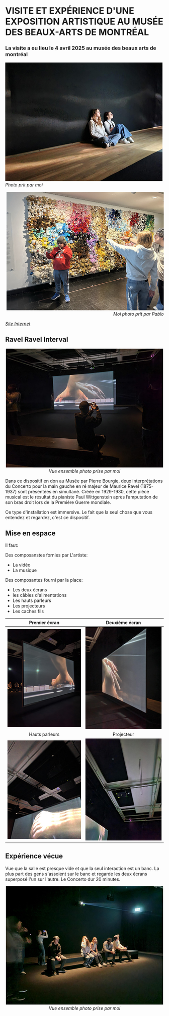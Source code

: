 # VISITE ET EXPÉRIENCE D'UNE EXPOSITION ARTISTIQUE AU MUSÉE DES BEAUX-ARTS DE MONTRÉAL
### La visite a eu lieu le 4 avril 2025 au musée des beaux arts de montréal

<p align="left">
  <img src="./photos/intro_photo.jpg" width="500px"><br>
  <i>Photo prit par moi</i>
</p>

<p align="right">
  <img src="./photos/entrer_cedric.jpg" width="500px"><br>
  <i>Moi photo prit par Pablo</i>
</p>

 *[Site Internet](https://www.mbam.qc.ca/fr/expositions/anri-sala/)*
 
## Ravel Ravel Interval 

<p align="center">
  <img src="./photos/vue_ensemble.jpg" width="500px"><br>
  <i>Vue ensemble photo prise par moi</i>
</p>


Dans ce dispositif en don au Musée par Pierre Bourgie, deux interprétations du Concerto pour la main gauche en ré majeur de Maurice Ravel (1875-1937) sont présentées en simultané.
Créée en 1929-1930, cette pièce musical est le résultat du pianiste Paul Wittgenstein après l’amputation de son bras droit lors de la Première Guerre mondiale.

Ce type d'installation est immersive. Le fait que la seul chose que vous entendez et regardez, c'est ce dispositif.

## Mise en espace
Il faut:

Des composanstes  fornies par L'artiste:
- La vidéo
- La musique

Des composantes fourni par la place:
- Les deux écrans
- les câbles d'alimentations
- Les hauts parleurs
- Les projecteurs
- Les caches fils

Premier écran | Deuxième écran
:-------------------------:|:---------------------------:
![Premier](photos/ecran_gauche.jpg)|![Deuxieme](photos/ecran_droite.jpg)
Hauts parleurs | Projecteur
![Hauts parleurs](photos/haut_parleur.jpg)|![Projecteur](photos/projecteur.jpg)

## Expérience vécue
Vue que la salle est presque vide et que la seul interaction est un banc. La plus part des gens s'assoient sur le banc et regarde les deux écrans superposé l'un sur l'autre. Le Concerto dur 20 minutes.


<p align="center">
  <img src="./photos/banc.jpg" width="500px"><br>
  <i>Vue ensemble photo prise par moi</i>
</p>
